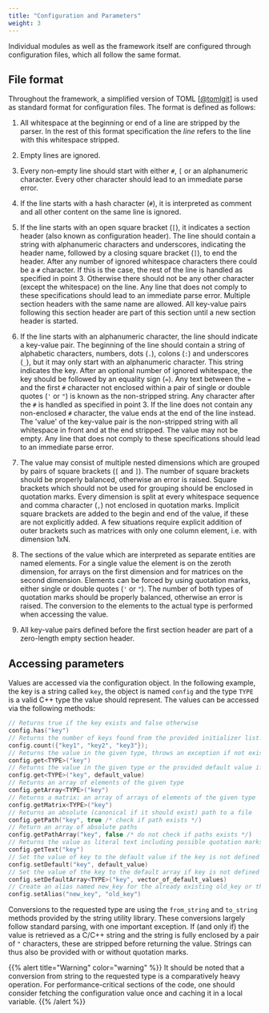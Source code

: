```yaml
---
title: "Configuration and Parameters"
weight: 3
---
```


Individual modules as well as the framework itself are configured
through configuration files, which all follow the same format.

## File format

Throughout the framework, a simplified version of TOML \[[@tomlgit]\]
is used as standard format for configuration files. The format is defined
as follows:

1.  All whitespace at the beginning or end of a line are stripped by the
    parser. In the rest of this format specification the *line* refers
    to the line with this whitespace stripped.

2.  Empty lines are ignored.

3.  Every non-empty line should start with either `#`, `[` or an
    alphanumeric character. Every other character should lead to an
    immediate parse error.

4.  If the line starts with a hash character (`#`), it is interpreted as
    comment and all other content on the same line is ignored.

5.  If the line starts with an open square bracket (`[`), it indicates a
    section header (also known as configuration header). The line should
    contain a string with alphanumeric characters and underscores,
    indicating the header name, followed by a closing square bracket
    (`]`), to end the header. After any number of ignored whitespace
    characters there could be a `#` character. If this is the case, the
    rest of the line is handled as specified in point 3. Otherwise there
    should not be any other character (except the whitespace) on the
    line. Any line that does not comply to these specifications should
    lead to an immediate parse error. Multiple section headers with the
    same name are allowed. All key-value pairs following this section
    header are part of this section until a new section header is
    started.

6.  If the line starts with an alphanumeric character, the line should
    indicate a key-value pair. The beginning of the line should contain
    a string of alphabetic characters, numbers, dots (`.`), colons
    (`:`) and underscores (`_`), but it may only start with an
    alphanumeric character. This string indicates the key. After an
    optional number of ignored whitespace, the key should be followed by
    an equality sign (`=`). Any text between the `=` and the first `#`
    character not enclosed within a pair of single or double quotes (`'`
    or `"`) is known as the non-stripped string. Any character after the
    `#` is handled as specified in point 3. If the line does not contain
    any non-enclosed `#` character, the value ends at the end of the
    line instead. The 'value' of the key-value pair is the non-stripped
    string with all whitespace in front and at the end stripped. The
    value may not be empty. Any line that does not comply to these
    specifications should lead to an immediate parse error.

7.  The value may consist of multiple nested dimensions which are
    grouped by pairs of square brackets (`[` and `]`). The number of
    square brackets should be properly balanced, otherwise an error is
    raised. Square brackets which should not be used for grouping should
    be enclosed in quotation marks. Every dimension is split at every
    whitespace sequence and comma character (`,`) not enclosed in
    quotation marks. Implicit square brackets are added to the begin and
    end of the value, if these are not explicitly added. A few
    situations require explicit addition of outer brackets such as
    matrices with only one column element, i.e. with dimension 1xN.

8.  The sections of the value which are interpreted as separate entities
    are named elements. For a single value the element is on the zeroth
    dimension, for arrays on the first dimension and for matrices on the
    second dimension. Elements can be forced by using quotation marks,
    either single or double quotes (`'` or `"`). The number of both
    types of quotation marks should be properly balanced, otherwise an
    error is raised. The conversion to the elements to the actual type
    is performed when accessing the value.

9.  All key-value pairs defined before the first section header are part
    of a zero-length empty section header.

## Accessing parameters

Values are accessed via the configuration object. In the following
example, the key is a string called `key`, the object is named `config` and
the type `TYPE` is a valid C++ type the value should represent. The values
can be accessed via the following methods:

```cpp
// Returns true if the key exists and false otherwise
config.has("key")
// Returns the number of keys found from the provided initializer list:
config.count({"key1", "key2", "key3"});
// Returns the value in the given type, throws an exception if not existing or a conversion to TYPE is not possible
config.get<TYPE>("key")
// Returns the value in the given type or the provided default value if it does not exist
config.get<TYPE>("key", default_value)
// Returns an array of elements of the given type
config.getArray<TYPE>("key")
// Returns a matrix: an array of arrays of elements of the given type
config.getMatrix<TYPE>("key")
// Returns an absolute (canonical if it should exist) path to a file
config.getPath("key", true /* check if path exists */)
// Return an array of absolute paths
config.getPathArray("key", false /* do not check if paths exists */)
// Returns the value as literal text including possible quotation marks
config.getText("key")
// Set the value of key to the default value if the key is not defined
config.setDefault("key", default_value)
// Set the value of the key to the default array if key is not defined
config.setDefaultArray<TYPE>("key", vector_of_default_values)
// Create an alias named new_key for the already existing old_key or throws an exception if the old_key does not exist
config.setAlias("new_key", "old_key")
```

Conversions to the requested type are using the `from_string` and `to_string`
methods provided by the string utility library. These conversions largely
follow standard parsing, with one important exception. If (and only if)
the value is retrieved as a C/C++ string and the string is fully enclosed by
a pair of `"` characters, these are stripped before returning the value.
Strings can thus also be provided with or without quotation marks.

{{% alert title="Warning" color="warning" %}}
It should be noted that a conversion from string to the requested type
is a comparatively heavy operation. For performance-critical sections of
the code, one should consider fetching the configuration value once and
caching it in a local variable.
{{% /alert %}}


[@tomlgit]: https://github.com/toml-lang/toml
